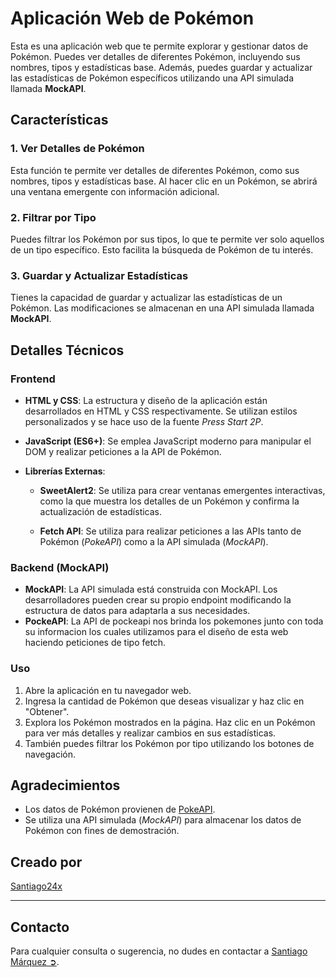 # Aplicación Web de Pokémon

Esta es una aplicación web que te permite explorar y gestionar datos de Pokémon. Puedes ver detalles de diferentes Pokémon, incluyendo sus nombres, tipos y estadísticas base. Además, puedes guardar y actualizar las estadísticas de Pokémon específicos utilizando una API simulada llamada **MockAPI**.

## Características

### 1. Ver Detalles de Pokémon

Esta función te permite ver detalles de diferentes Pokémon, como sus nombres, tipos y estadísticas base. Al hacer clic en un Pokémon, se abrirá una ventana emergente con información adicional.

### 2. Filtrar por Tipo

Puedes filtrar los Pokémon por sus tipos, lo que te permite ver solo aquellos de un tipo específico. Esto facilita la búsqueda de Pokémon de tu interés.

### 3. Guardar y Actualizar Estadísticas

Tienes la capacidad de guardar y actualizar las estadísticas de un Pokémon. Las modificaciones se almacenan en una API simulada llamada **MockAPI**.

## Detalles Técnicos

### Frontend

- **HTML y CSS**: La estructura y diseño de la aplicación están desarrollados en HTML y CSS respectivamente. Se utilizan estilos personalizados y se hace uso de la fuente *Press Start 2P*.

- **JavaScript (ES6+)**: Se emplea JavaScript moderno para manipular el DOM y realizar peticiones a la API de Pokémon.

- **Librerías Externas**:
    - **SweetAlert2**: Se utiliza para crear ventanas emergentes interactivas, como la que muestra los detalles de un Pokémon y confirma la actualización de estadísticas.

    - **Fetch API**: Se utiliza para realizar peticiones a las APIs tanto de Pokémon (*PokeAPI*) como a la API simulada (*MockAPI*).

### Backend (MockAPI)

- **MockAPI**: La API simulada está construida con MockAPI. Los desarrolladores pueden crear su propio endpoint modificando la estructura de datos para adaptarla a sus necesidades.
- **PockeAPI**: La API de pockeapi nos brinda los pokemones junto con toda su informacion los cuales utilizamos para el diseño de esta web haciendo peticiones de tipo fetch.

### Uso

1. Abre la aplicación en tu navegador web.
2. Ingresa la cantidad de Pokémon que deseas visualizar y haz clic en "Obtener".
3. Explora los Pokémon mostrados en la página. Haz clic en un Pokémon para ver más detalles y realizar cambios en sus estadísticas.
4. También puedes filtrar los Pokémon por tipo utilizando los botones de navegación.


## Agradecimientos

- Los datos de Pokémon provienen de [PokeAPI](https://pokeapi.co/).
- Se utiliza una API simulada (*MockAPI*) para almacenar los datos de Pokémon con fines de demostración.

## Creado por 

[Santiago24x](https://github.com/Santiago24x)

---
## Contacto

Para cualquier consulta o sugerencia, no dudes en contactar a [Santiago Márquez ➲](santiagomarquez.it@gmail.com).
